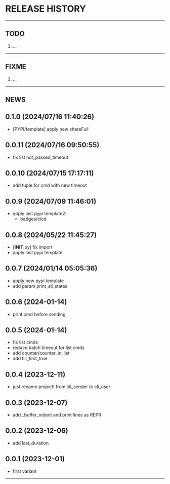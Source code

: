 # RELEASE HISTORY

********************************************************************************
## TODO
1. ...  

********************************************************************************
## FIXME
1. ...  

********************************************************************************
## NEWS

0.1.0 (2024/07/16 11:40:26)
------------------------------
- [PYPI/template] apply new shareFull  

0.0.11 (2024/07/16 09:50:55)
------------------------------
- fix list not_passed_timeout  

0.0.10 (2024/07/15 17:17:11)
------------------------------
- add tuple for cmd with new timeout  

0.0.9 (2024/07/09 11:46:01)
------------------------------
- apply last pypi template2:  
	- badges/cicd  

0.0.8 (2024/05/22 11:45:27)
------------------------------
- [__INIT__.py] fix import  
- apply last pypi template  

0.0.7 (2024/01/14 05:05:36)
------------------------------
- apply new pypi template  
- add param print_all_states  

0.0.6 (2024-01-14)
-------------------
- print cmd before sending

0.0.5 (2024-01-14)
-------------------
- fix list cmds
- reduce batch timeout for list cmds
- add counter/counter_in_list
- add till_first_true

0.0.4 (2023-12-11)
-------------------
- just rename project! from cli_sender to cli_user

0.0.3 (2023-12-07)
-------------------
- add _buffer_indent and print lines as REPR

0.0.2 (2023-12-06)
-------------------
- add last_duration

0.0.1 (2023-12-01)
-------------------
- first variant

********************************************************************************
